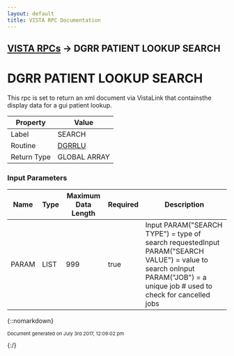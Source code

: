 ```yaml
---
layout: default
title: VISTA RPC Documentation
---
```


## [VISTA RPCs](TableOfContents) &#8594; DGRR PATIENT LOOKUP SEARCH
# DGRR PATIENT LOOKUP SEARCH

This rpc is set to return an xml document via VistaLink that containsthe display data for a gui patient lookup.   

Property | Value
--- | ---
Label | SEARCH
Routine | [DGRRLU](http://code.osehra.org/dox/Routine_DGRRLU_source.html)
Return Type | GLOBAL ARRAY


### Input Parameters

Name | Type | Maximum Data Length | Required | Description
--- | --- | --- | --- | ---
PARAM | LIST | 999 | true | Input PARAM(&quot;SEARCH TYPE&quot;) &#x3D; type of search requestedInput PARAM(&quot;SEARCH VALUE&quot;) &#x3D; value to search onInput PARAM(&quot;JOB&quot;) &#x3D; a unique job # used to check for cancelled jobs



{::nomarkdown} <br/><p style="font-size: 11px">Document generated on July 3rd 2017, 12:09:02 pm</p>{:/}